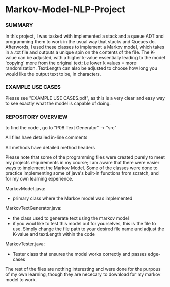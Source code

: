 # Markov-Model-NLP-Project

### SUMMARY

In this project, I was tasked with implemented a stack and a queue ADT and programming them to work in the usual way that stacks and Queues do. Afterwords, I used these classes to implement a Markov model, which takes in a .txt file and outputs a unique spin on the contents of the file. The K-value can be adjusted, with a higher k-value essentially leading to the model 'copying' more from  the original text; i.e lower k values = more randomization. TextLength can also be adjusted to choose how long you would like the output text to be, in characters. 

### EXAMPLE USE CASES

Please see "EXAMPLE USE CASES.pdf", as this is a very clear and easy way to see exactly what the model is capable of doing. 


### REPOSITORY OVERVIEW

to find the code , go to "P08 Text Generator" -> "src"

All files have detailed in-line comments

All methods have detailed method headers

Please note that some of the programming files were created purely to meet my projects requirements in my course;  I am aware that there were easier ways to implement the Markov Model. Some of the classes were done to practice implementing some of java's built-in functions from scratch, and for my own learning experience. 


MarkovModel.java: 
- primary class where the Markov model was implemented

MarkovTextGenerator.java: 
- the class used to generate text using the markov model
- if you woul like to test this model out for yourselves, this is the file to use. Simply change the file path to your desired file name and adjust the K-value and textLength within the code

MarkovTester.java:
- Tester class that ensures the model works correctly and passes edge-cases

The rest of the files are nothing interesting and were done for the purpous of my own learning, though they are nececary to download for my markov model to work. 
